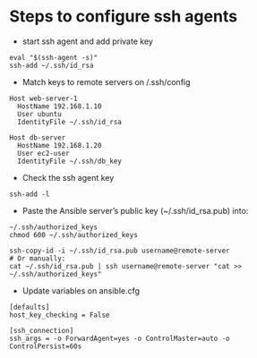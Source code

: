 # Steps to configure ssh agents
* start ssh agent and add private key

```
eval "$(ssh-agent -s)"
ssh-add ~/.ssh/id_rsa
```

* Match keys to remote servers on /.ssh/config

```
Host web-server-1
  HostName 192.168.1.10
  User ubuntu
  IdentityFile ~/.ssh/id_rsa

Host db-server
  HostName 192.168.1.20
  User ec2-user
  IdentityFile ~/.ssh/db_key

```

* Check the ssh agent key 

`ssh-add -l`

*  Paste the Ansible server’s public key (~/.ssh/id_rsa.pub) into:

```
~/.ssh/authorized_keys
chmod 600 ~/.ssh/authorized_keys

ssh-copy-id -i ~/.ssh/id_rsa.pub username@remote-server
# Or manually:
cat ~/.ssh/id_rsa.pub | ssh username@remote-server "cat >> ~/.ssh/authorized_keys"
```

* Update variables on ansible.cfg

```
[defaults]
host_key_checking = False

[ssh_connection]
ssh_args = -o ForwardAgent=yes -o ControlMaster=auto -o ControlPersist=60s
```
